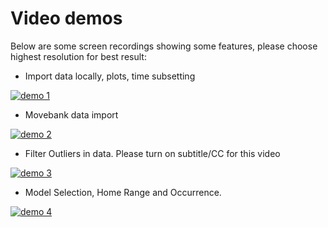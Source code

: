 # Video demos
Below are some screen recordings showing some features, please choose highest resolution for best result:

- Import data locally, plots, time subsetting

[![demo 1](http://img.youtube.com/vi/7vRktLa76Ho/0.jpg)](http://www.youtube.com/watch?v=7vRktLa76Ho "shiny prototype demo")

- Movebank data import

[![demo 2](http://img.youtube.com/vi/eKTo2L63TIE/0.jpg)](http://www.youtube.com/watch?v=eKTo2L63TIE "Movebank import demo")

- Filter Outliers in data. Please turn on subtitle/CC for this video

[![demo 3](http://img.youtube.com/vi/nyUe6PIVfyU/0.jpg)](http://www.youtube.com/watch?v=nyUe6PIVfyU "outlier detection")

- Model Selection, Home Range and Occurrence.

[![demo 4](http://img.youtube.com/vi/eLmVFkkUMAE/0.jpg)](https://www.youtube.com/watch?v=eLmVFkkUMAE "Model Selection, Home Range and Occurrence")

